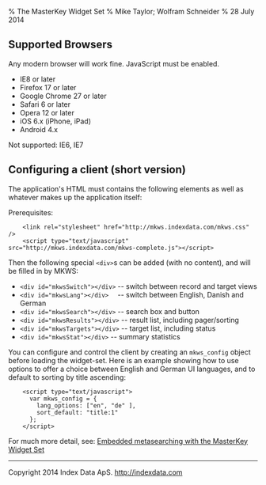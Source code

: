 % The MasterKey Widget Set
% Mike Taylor; Wolfram Schneider
% 28 July 2014


Supported Browsers
------------------

Any modern browser will work fine. JavaScript must be enabled.

* IE8 or later
* Firefox 17 or later
* Google Chrome 27 or later
* Safari 6 or later
* Opera  12 or later
* iOS 6.x (iPhone, iPad)
* Android 4.x

Not supported: IE6, IE7


Configuring a client (short version)
------------------------------------

The application's HTML must contains the following elements as well as
whatever makes up the application itself:

Prerequisites:

~~~
	<link rel="stylesheet" href="http://mkws.indexdata.com/mkws.css" />
	<script type="text/javascript" src="http://mkws.indexdata.com/mkws-complete.js"></script>
~~~

Then the following special `<div>`s can be added (with no content), and
will be filled in by MKWS:

* `<div id="mkwsSwitch"></div>` -- switch between record and target views
* `<div id="mkwsLang"></div>  ` -- switch between English, Danish and German
* `<div id="mkwsSearch"></div>` -- search box and button
* `<div id="mkwsResults"></div>` -- result list, including pager/sorting
* `<div id="mkwsTargets"></div>` -- target list, including status
* `<div id="mkwsStat"></div>` -- summary statistics

You can configure and control the client by creating an `mkws_config`
object before loading the widget-set. Here is an example showing how
to use options to offer a choice between English and German UI
languages, and to default to sorting by title ascending:

~~~
    <script type="text/javascript">
      var mkws_config = {
        lang_options: ["en", "de" ],
        sort_default: "title:1"
      };
    </script>
~~~

For much more detail, see:
[Embedded metasearching with the MasterKey Widget Set](mkws-manual.html)


- - -

Copyright 2014 Index Data ApS. <http://indexdata.com>
